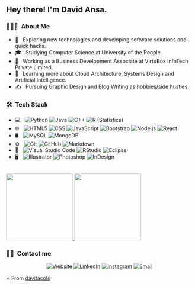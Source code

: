 <h2> Hey there! I'm David Ansa.</h2>

<h3> 👨🏻‍💻 &nbsp;About Me </h3>

- 🤔 &nbsp; Exploring new technologies and developing software solutions and quick hacks.
- 🎓 &nbsp; Studying Computer Science at University of the People.
- 💼 &nbsp; Working as a Business Development Associate at VirtuBox InfoTech Private Limited.
- 🌱 &nbsp; Learning more about Cloud Architecture, Systems Design and Artificial Intelligence.
- ✍️ &nbsp; Pursuing Graphic Design and Blog Writing as hobbies/side hustles.

<h3> 🛠 &nbsp;Tech Stack</h3>

- 💻 &nbsp;
  ![Python](https://img.shields.io/badge/-Python-333333?style=flat&logo=python)
  ![Java](https://img.shields.io/badge/-Java-333333?style=flat&logo=Java&logoColor=007396)
  ![C++](https://img.shields.io/badge/-C++-333333?style=flat&logo=C%2B%2B&logoColor=00599C)
  ![R (Statistics)](https://img.shields.io/badge/-R-333333?style=flat&logo=R&logoColor=276DC3)
- 🌐 &nbsp;
  ![HTML5](https://img.shields.io/badge/-HTML5-333333?style=flat&logo=HTML5)
  ![CSS](https://img.shields.io/badge/-CSS-333333?style=flat&logo=CSS3&logoColor=1572B6)
  ![JavaScript](https://img.shields.io/badge/-JavaScript-333333?style=flat&logo=javascript)
  ![Bootstrap](https://img.shields.io/badge/-Bootstrap-333333?style=flat&logo=bootstrap&logoColor=563D7C)
  ![Node.js](https://img.shields.io/badge/-Node.js-333333?style=flat&logo=node.js)
  ![React](https://img.shields.io/badge/-React-333333?style=flat&logo=react)
- 🛢 &nbsp;
  ![MySQL](https://img.shields.io/badge/-MySQL-333333?style=flat&logo=mysql)
  ![MongoDB](https://img.shields.io/badge/-MongoDB-333333?style=flat&logo=mongodb)
- ⚙️ &nbsp;
  ![Git](https://img.shields.io/badge/-Git-333333?style=flat&logo=git)
  ![GitHub](https://img.shields.io/badge/-GitHub-333333?style=flat&logo=github)
  ![Markdown](https://img.shields.io/badge/-Markdown-333333?style=flat&logo=markdown)
- 🔧 &nbsp;
  ![Visual Studio Code](https://img.shields.io/badge/-Visual%20Studio%20Code-333333?style=flat&logo=visual-studio-code&logoColor=007ACC)
  ![RStudio](https://img.shields.io/badge/-RStudio-333333?style=flat&logo=rstudio)
  ![Eclipse](https://img.shields.io/badge/-Eclipse-333333?style=flat&logo=eclipse-ide&logoColor=2C2255)
- 🖥 &nbsp;
  ![Illustrator](https://img.shields.io/badge/-Illustrator-333333?style=flat&logo=adobe-illustrator)
  ![Photoshop](https://img.shields.io/badge/-Photoshop-333333?style=flat&logo=adobe-photoshop)
  ![InDesign](https://img.shields.io/badge/-InDesign-333333?style=flat&logo=adobe-indesign)

<br/>

<a href="https://github.com/davitacols">
  <img height="180em" src="https://github-readme-stats.vercel.app/api?username=davitacols&theme=buefy&show_icons=true" />
  <img height="180em" src="https://github-readme-stats.vercel.app/api/top-langs/?username=davitacols&theme=buefy&layout=compact" />
</a>

<br/>

<h3> 🤝🏻 &nbsp;Contact me </h3>

<p align="center">
<a href="https://www.pythontutor.online/"><img alt="Website" src="https://img.shields.io/badge/Website-www.pythontutor.online-blue?style=flat-square&logo=google-chrome"></a>
<a href="https://www.linkedin.com/in/david-ansa-12b34252/"><img alt="LinkedIn" src="https://img.shields.io/badge/website-https://www.linkedin.com/in/david-ansa-12b34252-blue?style=flat-square&logo=linkedin"></a>
<a href="https://www.instagram.com/davitacols/"><img alt="Instagram" src="https://img.shields.io/badge/Instagram-davitacols-blue?style=flat-square&logo=instagram"></a>
<a href="mailto:davitacols@gmail.com"><img alt="Email" src="https://img.shields.io/badge/Email-davitacols@gmail.com-blue?style=flat-square&logo=gmail"></a>
</p>

⭐️ From [davitacols](https://github.com/davitacols)
